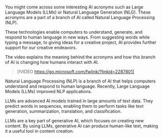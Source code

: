 You might come across some interesting AI acronyms such as Large Language Models (LLMs) or Natural Language Generation (NLG). These acronyms are a part of a branch of AI called Natural Language Processing (NLP). 

These technologies enable computers to understand, generate, and respond to human language in new ways. From suggesting words while typing a message, to giving ideas for a creative project, AI provides further support for our creative endeavors. 

The video explains the meaning behind the acronyms and how this branch of AI is changing how humans interact with AI. 

> [!VIDEO https://go.microsoft.com/fwlink/?linkid=2287801]

Natural Language Processing (NLP) is a branch of AI that helps computers understand and respond to human language. Recently, Large Language Models (LLMs) improved NLP applications.

LLMs are advanced AI models trained in large amounts of text data. They predict words in sequences, enabling them to perform tasks like text generation, summarization, translation, and classification.

LLMs are a key part of generative AI, which focuses on creating new content. By using LLMs, generative AI can produce human-like text, making it a useful tool in content creation.

